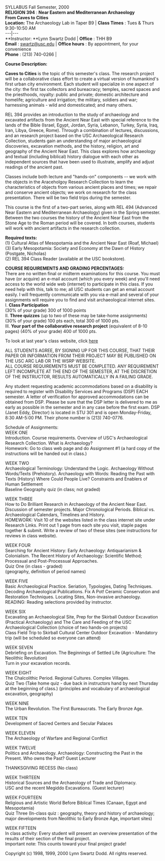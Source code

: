 SYLLABUS    Fall Semester, 2000  
**RELIGION 394** :  **Near Eastern and Mediterranean Archaeology**  
**From Caves to Cities**  
  **Location:** The Archaeology Lab in Taper B9  | **Class Times** : Tues &
Thurs 9:30-10:50 AM  
---|---  
**Instructor:   **Lynn Swartz Dodd | **Office** : THH B9  
**Email** : [swartz@usc.edu](mailto:swartz@usc.edu) |   **Office hours** :  By
appointment, for your convenience  
**Phone** :  (213) 740-0266 |  
  
**Course Description:**

**Caves to Cities** is the topic of this semester's class.  The research
project will be a collaborative class effort to create a virtual version of
humankind's first urban city environment.  Each student will specialize in one
aspect of the city:  the first tax collectors and bureacracy;  temples, sacred
spaces and the priesthoods, royalty: public and private; domestic architecture
and homelife; agriculture and irrigation;  the military, soldiers and war;
harnessing animals -  wild and domesticated; and many others.

REL 394 provides an introduction to the study of archaeology and excavated
artifacts from the Ancient Near East with special reference to the lands of
the Bible (Israel, Egypt, Jordan, Syria, Lebanon, Turkey, Syria, Iraq, Iran,
Libya, Greece, Rome).  Through a combination of lectures, discussions, and an
research project based on the USC Archaeological Research Collection, students
gain an understanding of major archaeological discoveries, excavation methods,
and the history, religion, art and geography of the Ancient Near East.  This
class explores how archaeology and textual (including biblical) history
dialogue with each other as independent sources that have been used to
illustrate, amplify and adjust readings of the ancient past.

Classes include both lecture and "hands-on" components -- we work with the
objects in the Araceholgoy Research Collection to learn the characteristics of
objects from various ancient places and times; we repair and conserve ancient
objects;  we work on research for the class presentation. There will be two
field trips during the semester.

This course is the first of a two-part series, along with REL 494 (Advanced
Near Eastern and Mediterranean Archaeology) given in the Spring semester.
Between the two courses the history of the Ancient Near East from the Stone
Age to the Roman period will be covered.  In both courses, students will work
with ancient artifacts in the research collection.

**Required texts:**  
(1)      Cultural Atlas of Mesopotamia and the Ancient Near East (Roaf,
Michael)  
(3)      Early Mesopotamia: Society and Economy at the Dawn of History
(Postgate, Nicholas)  
(2)      REL 394 Class Reader (available at the USC bookstore).

**COURSE REQUIREMENTS AND GRADING PERCENTAGES:**  
There are no written final or midterm examinations for this course.  You must
have (or acquire) an e-mail account (which you every week) and you'll need
access to the world wide web (internet) to participate in this class.  If you
need help with this, talk to me; all USC students can get an email account
easily.  I will frequently communicate with you via e-mail and several of your
assignments will require you to find and visit archaeological internet sites.  
I.  **Class Participation**  
(30% of your grade)    300 of 1000 points  
II.  **Three quizzes** (up to two of these may be take-home assignments)  
(30% of your grade) 100 pts each, total 300 of 1000 pts.  
III. **Your part of the collaborative research project**   (equivalent of 8-10
pages) (40% of your grade)         400 of 1000 pts.

To look at last year's class website, click
[here](http://www.usc.edu/dept/LAS/religion/rel394/rel394.htm)[](http://www.usc.edu/dept/LAS/religion/rel394/rel394.htm)

ALL STUDENTS AGREE, BY SIGNING UP FOR THIS COURSE, THAT THEIR PAPER OR
INFORMATION FROM THEIR PROJECT MAY BE PUBLISHED ON THE USC ARC LAB OR THE WSRP
WEBSITE.  
ALL COURSE REQUIREMENTS MUST BE COMPLETED.  ANY REQUIREMENT LEFT INCOMPLETE AT
THE END OF THE SEMESTER, AT THE DISCRETION OF THE INSTRUCTOR,  RESULTS
AUTOMATICALLY IN A FAILING GRADE.

Any student requesting academic accommodations based on a disability is
required to register with Disability Services and Programs (DSP) EACH
semester. A letter of verification for approved accommodations can be obtained
from DSP. Please be sure that the DSP letter is delivered to me as early as
possible in the semester and in any case before the first exam. DSP (Janet
Eddy, Director) is located in STU 301 and is open Monday-Friday, 8:30 AM-5:00
PM. Their phone number is (213) 740-0776.

Schedule of Assignments:  
WEEK ONE  
Introduction.  Course requirements. Overview of USC's Archaeological Research
Collection. What is Archaeology?  
Homework:  Go to class web page and do Assignment #1 (a hard copy of the
instructions will be handed out in class.)

WEEK TWO  
Archaeological Terminology: Understand the Logic.  Archaeology Without
Words/Texts (Prehistory).  Archaeology with Words:  Reading the Past with
Texts (History)  Where Could People Live? Constraints and Enablers of Human
Settlement  
Baseline Geography quiz (in class; not graded)

WEEK THREE  
How to Do Brilliant Research in Archaeology of the Ancient Near East.
Discussion of semester projects.   Major Chronological Periods.   Biblical vs.
Archaeological Calendars, Timelines and History.  
HOMEWORK:  Visit 10 of the websites listed in the class internet site under
Research Links.  Print out 1 page from each site you visit, staple pages
together & submit.   Write a review of two of these sites (see instructions
for reviews in class website).

WEEK FOUR  
Searching for Ancient History:  Early Archaeology: Antiquarianism &
Colonialism. The Recent History of Archaeology: Scientific Method; Processual
and Post-Processual Approaches.  
Quiz One  (in class - graded)  
(geography, definition of period names)

WEEK FIVE  
Basic Archaeological Practice. Seriation, Typologies, Dating Techniques.
Decoding Archaeological Publications.  Fix A Pot!  Ceramic Conservation and
Restoration Techniques. Locating Sites, Non-invasive archaeology.  
READING:  Reading selections provided by instructor.

WEEK SIX  
Excavating an Archaeological Site, Prep for the Skirball Outdoor Excavation
(Practical Archaeology) and  The Care and Feeding of the USC Archaeological
Collection  (choice of two hands-on projects)  
Class Field Trip to Skirball Cultural Center Outdoor Excavation - Mandatory
trip (will be scheduled so everyone can attend)

WEEK SEVEN  
Debriefing on Excavation. The Beginnings of Settled Life (Agriculture: The
Neolithic Revolution)  
Turn in your excavation records.

WEEK EIGHT  
The Chalcolithic Period. Regional Cultures.  Complex Villages.  
Quiz Two (Take home quiz - due back in instructors hand by next Thursday at
the beginning of class.)  (principles and vocabulary of archaeological
excavation, geography)  


WEEK NINE  
The Urban Revolution. The First Bureaucrats.  The Early Bronze Age.

WEEK TEN  
Development of Sacred Centers and Secular Palaces

WEEK ELEVEN  
The Archaeology of Warfare and Regional Conflict

WEEK TWELVE  
Politics and Archaeology.  Archaeology: Constructing the Past in the Present.
Who owns the Past? Guest Lecturer

THANKSGIVING RECESS  (No class)

WEEK THIRTEEN  
Historical Sources and the Archaeology of Trade and Diplomacy.  
USC and the recent Megiddo Excavations.  (Guest lecturer)

WEEK FOURTEEN  
Religious and Artistic World Before Biblical Times (Canaan, Egypt  and
Mesopotamia)  
Quiz Three (In-class quiz : geography, theory and history of archaeology;
major developments from Neolithic to Early Bronze Age, important sites)

WEEK FIFTEEN  
In class activity: Every student will present an overview presentation of the
results of their section of the final project.  
Important note: This counts toward your final project grade!

Copyright  (c) 1998, 1999, 2000 Lynn Swartz Dodd. All rights reserved.  


